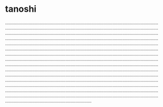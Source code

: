 # tanoshi

..........................................................................................................................................................................................................................................................................................................................................................................................................................................................................................................................................................................................................................................................................................................................................................................................................................................................................................................................................................................................................................................................................................................................................................................................................................................................................................................................................................................................................................................................................................................................................................................................................................................................................................................................................................................................................................................................................................................................................................................................................